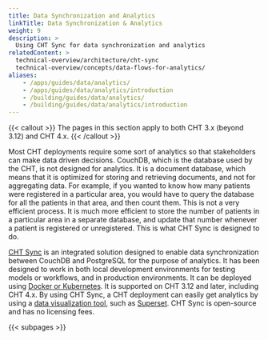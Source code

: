 ```yaml
---
title: Data Synchronization and Analytics
linkTitle: Data Synchronization & Analytics
weight: 9
description: >
  Using CHT Sync for data synchronization and analytics
relatedContent: >
  technical-overview/architecture/cht-sync
  technical-overview/concepts/data-flows-for-analytics/
aliases:
    - /apps/guides/data/analytics/
    - /apps/guides/data/analytics/introduction
    - /building/guides/data/analytics/
    - /building/guides/data/analytics/introduction
---
```


{{< callout >}}
  The pages in this section apply to both CHT 3.x (beyond 3.12) and CHT 4.x. 
{{< /callout >}}

Most CHT deployments require some sort of analytics so that stakeholders can make data driven decisions. CouchDB, which is the database used by the CHT, is not designed for analytics. It is a document database, which means that it is optimized for storing and retrieving documents, and not for aggregating data. For example, if you wanted to know how many patients were registered in a particular area, you would have to query the database for all the patients in that area, and then count them. This is not a very efficient process. It is much more efficient to store the number of patients in a particular area in a separate database, and update that number whenever a patient is registered or unregistered. This is what CHT Sync is designed to do.

[CHT Sync](/technical-overview/architecture/cht-sync) is an integrated solution designed to enable data synchronization between CouchDB and PostgreSQL for the purpose of analytics. It has been designed to work in both local development environments for testing models or workflows, and in production environments. It can be deployed using [Docker or Kubernetes](/hosting/kubernetes-vs-docker). It is supported on CHT 3.12 and later, including CHT 4.x. By using CHT Sync, a CHT deployment can easily get analytics by using a [data visualization tool](/hosting/analytics/dashboards), such as [Superset](https://superset.apache.org/). CHT Sync is open-source and has no licensing fees.

{{< subpages >}}
